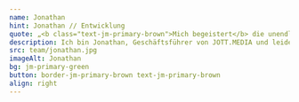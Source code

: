 ```yaml
---
name: Jonathan
hint: Jonathan // Entwicklung
quote: „<b class="text-jm-primary-brown">Mich begeistert</b> die unendliche Kreativität, mit meinen Händen und meinem MacBook <b>die Welt zu bereichern.</b>“
description: Ich bin Jonathan, Geschäftsführer von JOTT.MEDIA und leidenschaftlicher Entwickler und Programmierer. Meine Ausbildung zum Mediengestalter und die Auszeichnung als Deutscher Meister im Webdesign haben mir den Weg in die Welt der digitalen Kreativität geebnet. Mit einer Zertifizierung in Vue bringe ich technisches Know-how und innovative Ideen in jedes Projekt ein. In meiner Freizeit trainiere ich meinen Hund und verbringe wertvolle Zeit mit meiner Familie. „Mich begeistert die unendliche Kreativität, mit meinen Händen und meinem MacBook die Welt zu bereichern.“ Diese Begeisterung treibt mich an, stets neue und kreative Lösungen zu entwickeln und unsere Kunden zu begeistern.
src: team/jonathan.jpg
imageAlt: Jonathan
bg: jm-primary-green
button: border-jm-primary-brown text-jm-primary-brown
align: right
---
```

